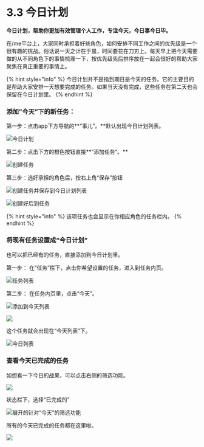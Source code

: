 # 3.3 今日计划

**今日计划，帮助你更加有效管理个人工作，专注今天，今日事今日毕。**

在/me平台上，大家同时承担着好些角色，如何安排不同工作之间的优先级是一个很有趣的挑战。俗话说一天之计在于晨，时间要花在刀刃上。每天早上把今天需要做的从不同角色下的事情梳理一下，按优先级先后排序放在一起会很好的帮助大家聚焦在真正重要的事情上。

{% hint style="info" %}
今日计划并不是指到期日是今天的任务。它的主要目的是帮助大家安排一天想要完成的任务。如果当天没有完成，这些任务在第二天也会保留在今日计划里。
{% endhint %}

### **添加”今天”下的新任务：**

第一步：点击app下方导航的**“事儿”。**默认出现今日计划列表。

![&#x4ECA;&#x65E5;&#x8BA1;&#x5212;](../../.gitbook/assets/screenshot-2019-10-29-at-14.05.01.png)

第二步：点击下方的橙色按钮直接**”添加任务“。**

![&#x521B;&#x5EFA;&#x4EFB;&#x52A1;](../../.gitbook/assets/m5-2.jpg)

第三步：选好承担的角色后，按右上角“保存”按钮

![&#x521B;&#x5EFA;&#x4EFB;&#x52A1;&#x5E76;&#x4FDD;&#x5B58;&#x5230;&#x4ECA;&#x65E5;&#x8BA1;&#x5212;&#x5217;&#x8868;](../../.gitbook/assets/m5-3.jpeg)

![&#x521B;&#x5EFA;&#x597D;&#x540E;&#x5230;&#x4EFB;&#x52A1;](../../.gitbook/assets/m5-4.jpeg)

{% hint style="info" %}
该项任务也会显示在你相应角色的任务栏内。
{% endhint %}

### **将现有任务设置成“今日计划”**

也可以把已经有的任务，直接添加到今日计划里。

第一步： 在“任务”栏下，点击你希望设置的任务，进入到任务内页。

![&#x4EFB;&#x52A1;&#x5217;&#x8868;](../../.gitbook/assets/m5-7.jpeg)

第二步： 在任务内页里，点击“今天”。

![&#x6DFB;&#x52A0;&#x5230;&#x4ECA;&#x5929;&#x5217;&#x8868;](../../.gitbook/assets/m5-8.jpg)

![](../../.gitbook/assets/m5-9.jpg)

这个任务就会出现在“今天列表”下。

![&#x4ECA;&#x65E5;&#x5217;&#x8868;](../../.gitbook/assets/m5-10.jpg)



### **查看今天已完成的任务**

如想看一下今日的战果，可以点击右侧的筛选功能。

![](../../.gitbook/assets/m5-11.png)

状态栏下，选择“已完成的”

![&#x5C55;&#x5F00;&#x7684;&#x9488;&#x5BF9;&#x201C;&#x4ECA;&#x5929;&#x201D;&#x7684;&#x7B5B;&#x9009;&#x529F;&#x80FD;](../../.gitbook/assets/m5-12.png)

所有的今天已完成的任务都在这里啦。

![](../../.gitbook/assets/m5-13.jpg)

